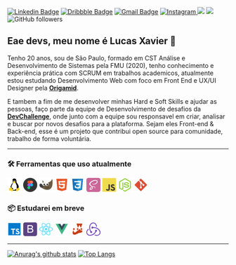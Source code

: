 
[![Linkedin Badge](https://img.shields.io/badge/-Lucas_Xavier-blue?style=flat-square&logo=Linkedin&logoColor=white&link=https://www.linkedin.com/in/lucas0019/)](https://www.linkedin.com/in/lucas0019/)
[![Dribbble Badge](https://img.shields.io/badge/-Dribble-15AB89?style=flat-square&logo=dribbble&logoColor=white&link=https://dribbble.com/Lucas0019)](https://dribbble.com/Lucas0019)
[![Gmail Badge](https://img.shields.io/badge/-gmail-c14438?style=flat-square&logo=Gmail&logoColor=white&link=mailto:lsxavier.00@gmail.com)](mailto:lsxavier.00@gmail.com)
<a href="https://www.instagram.com/xav_lucass/" target="_blank">
<img src="https://img.shields.io/badge/Instagram-%23E4405F.svg?&style=flat-square&logo=instagram&logoColor=white" alt="Instagram">
</a> <a href="https://dev.to/lucas0019"><img height=20 src="https://img.shields.io/badge/DEV.TO-%230A0A0A.svg?&style=for-the-badge&logo=dev-dot-to&logoColor=white" height=25></a> <a href="https://medium.com/@lucas0019"><img src="https://img.shields.io/badge/medium-%2312100E.svg?&style=for-the-badge&logo=medium&logoColor=white" height=20></a>
</a>![GitHub followers](https://img.shields.io/github/followers/Lucas0019?style=social)

## Eae devs, meu nome é Lucas Xavier 🤘

Tenho 20 anos, sou de São Paulo, formado em CST Análise e Desenvolvimento de Sistemas pela FMU (2020), tenho conhecimento e experiência prática com SCRUM em trabalhos academicos, atualmente estou estudando Desenvolvimento Web com foco em Front End e UX/UI Designer pela **[Origamid](https://www.origamid.com/)**.

E tambem a fim de me desenvolver minhas Hard e Soft Skills e ajudar as pessoas, faço parte da equipe de Desenvolvimento de desafios da **[DevChallenge](https://devchallenge.com.br/)**, onde junto com a equipe sou responsavel em criar, analisar e buscar por novos desafios para a plataforma. Sejam eles Front-end & Back-end, esse é um projeto que contribui open source para comunidade, trabalho de forma voluntária.

---


### 🛠️   **Ferramentas que uso atualmente**

<img src="/icons-readme/OS_Linux_23399.png"> <img src="/icons-readme/figma.png"> <img src="/icons-readme/gimp.png"> <img src="/icons-readme/html.png"> <img src="/icons-readme/css.png"> <img src="/icons-readme/sass.png"> <img src="/icons-readme/javascript.png"> <img src="/icons-readme/nodejs.png">  <img src="/icons-readme/git.png">

### 📦 **Estudarei em breve**

<img src="/icons-readme/typescript.png"> <img src="/icons-readme/bootstrap.png"> <img src="/icons-readme/react.png"> <img src="/icons-readme/vue.png"> <img src="/icons-readme/jest.png"> <img src="/icons-readme/redux.png">

---

[![Anurag's github stats](https://github-readme-stats.vercel.app/api?username=Lucas0019)](https://github.com/anuraghazra/github-readme-stats)
[![Top Langs](https://github-readme-stats.vercel.app/api/top-langs/?username=Lucas0019&layout=compact)](https://github.com/anuraghazra/github-readme-stats)
